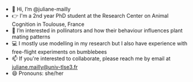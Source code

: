 - 👋 Hi, I’m @juliane-mailly
- :point_right: I'm a 2nd year PhD student at the Research Center on Animal Cognition in Toulouse, France
- :honeybee: I’m interested in pollinators and how their behaviour influences plant mating patterns
- :computer: I mostly use modelling in my research but I also have experience with free-flight experiments on bumblebees 
- 📫 If you're interested to collaborate, please reach me by email at juliane.mailly@univ-tlse3.fr
- 😄 Pronouns: she/her

